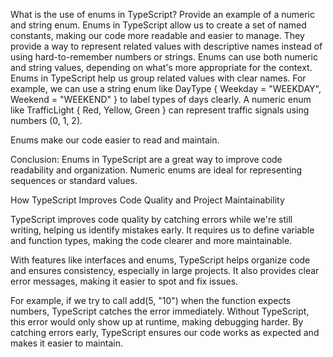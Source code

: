 What is the use of enums in TypeScript? Provide an example of a numeric and string enum.
Enums in TypeScript allow us to create a set of named constants, making our code more readable and easier to manage. They provide a way to represent related values with descriptive names instead of using hard-to-remember numbers or strings. Enums can use both numeric and string values, depending on what's more appropriate for the context.
Enums in TypeScript help us group related values with clear names. For example, we can use a string enum like DayType { Weekday = "WEEKDAY", Weekend = "WEEKEND" } to label types of days clearly. A numeric enum like TrafficLight { Red, Yellow, Green } can represent traffic signals using numbers (0, 1, 2).

Enums make our code easier to read and maintain.

Conclusion:
Enums in TypeScript are a great way to improve code readability and organization. Numeric enums are ideal for representing sequences or standard values.



How TypeScript Improves Code Quality and Project Maintainability

TypeScript improves code quality by catching errors while we're still writing, helping us identify mistakes early. It requires us to define variable and function types, making the code clearer and more maintainable.

With features like interfaces and enums, TypeScript helps organize code and ensures consistency, especially in large projects. It also provides clear error messages, making it easier to spot and fix issues.

For example, if we try to call add(5, "10") when the function expects numbers, TypeScript catches the error immediately. Without TypeScript, this error would only show up at runtime, making debugging harder. By catching errors early, TypeScript ensures our code works as expected and makes it easier to maintain.